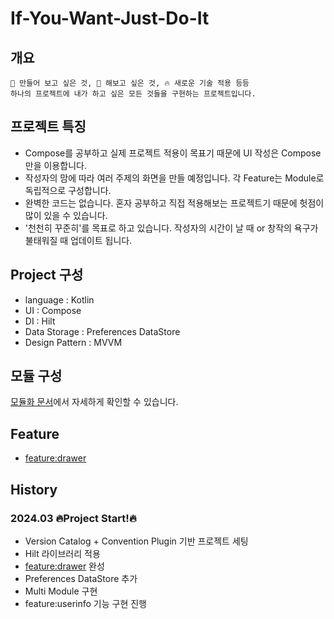 # If-You-Want-Just-Do-It
## 개요
```text
🔨 만들어 보고 싶은 것, 🤔 해보고 싶은 것, 🔥 새로운 기술 적용 등등 
하나의 프로젝트에 내가 하고 싶은 모든 것들을 구현하는 프로젝트입니다.
```

## 프로젝트 특징
- Compose를 공부하고 실제 프로젝트 적용이 목표기 때문에 UI 작성은 Compose만을 이용합니다.
- 작성자의 맘에 따라 여러 주제의 화면을 만들 예정입니다. 각 Feature는 Module로 독립적으로 구성합니다.
- 완벽한 코드는 없습니다. 혼자 공부하고 직접 적용해보는 프로젝트기 때문에 헛점이 많이 있을 수 있습니다.
- '천천히 꾸준히'를 목표로 하고 있습니다. 작성자의 시간이 날 때 or 창작의 욕구가 불태워질 때 업데이트 됩니다.

## Project 구성
- language : Kotlin
- UI : Compose
- DI : Hilt
- Data Storage : Preferences DataStore
- Design Pattern : MVVM

## 모듈 구성
[모듈화 문서]((https://github.com/kangmin1012/If-You-Want-Just-Do-It/blob/master/docs/ModularizationJourney.md))에서 자세하게 확인할 수 있습니다.

## Feature
- [feature:drawer](https://github.com/kangmin1012/If-You-Want-Just-Do-It/blob/master/docs/Feature_Drawer.md)


## History
### 2024.03 🔥Project Start!🔥
- Version Catalog + Convention Plugin 기반 프로젝트 세팅
- Hilt 라이브러리 적용
- [feature:drawer](https://github.com/kangmin1012/If-You-Want-Just-Do-It/blob/master/docs/Feature_Drawer.md) 완성
- Preferences DataStore 추가
- Multi Module 구현
- feature:userinfo 기능 구현 진행
